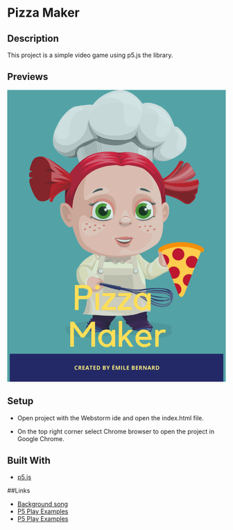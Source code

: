# Pizza Maker

## Description
This project is a simple video game using p5.js the library.

## Previews
![Poster](docs/poster/pizza_maker_poster.png?raw=true "Poster")


## Setup
- Open project with the Webstorm ide and open the index.html file.

- On the top right corner select Chrome browser to open the project in Google Chrome.

## Built With
- [p5.js](https://p5js.org/)

##Links
- [Background song](https://www.purple-planet.com/energy)
- [P5 Play Examples](http://www.ac-grenoble.fr/disciplines/informatiquelycee/p5_play_a3.html)
- [P5 Play Examples](https://creative-coding.decontextualize.com/making-games-with-p5-play/)